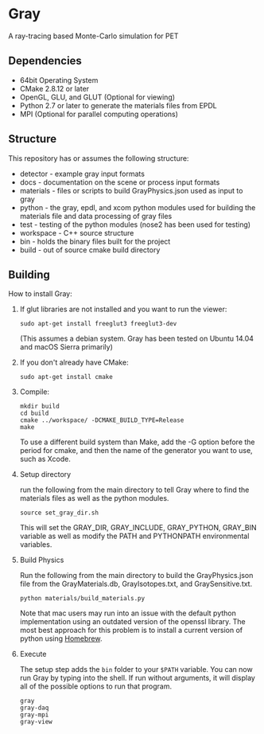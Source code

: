# Gray
A ray-tracing based Monte-Carlo simulation for PET

## Dependencies
* 64bit Operating System
* CMake 2.8.12 or later
* OpenGL, GLU, and GLUT (Optional for viewing)
* Python 2.7 or later to generate the materials files from EPDL
* MPI (Optional for parallel computing operations)

## Structure
This repository has or assumes the following structure:
* detector - example gray input formats
* docs - documentation on the scene or process input formats
* materials - files or scripts to build GrayPhysics.json used as input to gray
* python - the gray, epdl, and xcom python modules used for building the
materials file and data processing of gray files
* test - testing of the python modules (nose2 has been used for testing)
* workspace - C++ source structure
* bin - holds the binary files built for the project
* build - out of source cmake build directory

## Building
How to install Gray:

1. If glut libraries are not installed and you want to run the viewer:

    ```
    sudo apt-get install freeglut3 freeglut3-dev
    ```
    (This assumes a debian system.  Gray has been tested on Ubuntu 14.04 and
    macOS Sierra primarily)

2. If you don't already have CMake:

    ```
    sudo apt-get install cmake
    ```

3. Compile:

    ```
    mkdir build
    cd build
    cmake ../workspace/ -DCMAKE_BUILD_TYPE=Release
    make
    ```

    To use a different build system than Make, add the -G option before the
    period for cmake, and then the name of the generator you want to use, such
    as Xcode.

4. Setup directory

    run the following from the main directory to tell Gray where to find the
    materials files as well as the python modules.
    ```
    source set_gray_dir.sh
    ```

    This will set the GRAY_DIR, GRAY_INCLUDE, GRAY_PYTHON, GRAY_BIN variable as
    well as modify the PATH and PYTHONPATH environmental variables.

5. Build Physics

    Run the following from the main directory to build the GrayPhysics.json
    file from the GrayMaterials.db, GrayIsotopes.txt, and GraySensitive.txt.
    ```
    python materials/build_materials.py
    ```
    Note that mac users may run into an issue with the default python
    implementation using an outdated version of the openssl library.  The most
    best approach for this problem is to install a current version of python
    using [Homebrew](https://brew.sh/).

6. Execute

    The setup step adds the ```bin``` folder to your ```$PATH``` variable.
    You can now run Gray by typing into the shell.  If run without arguments,
    it will display all of the possible options to run that program.
    ```
    gray
    gray-daq
    gray-mpi
    gray-view
    ```
